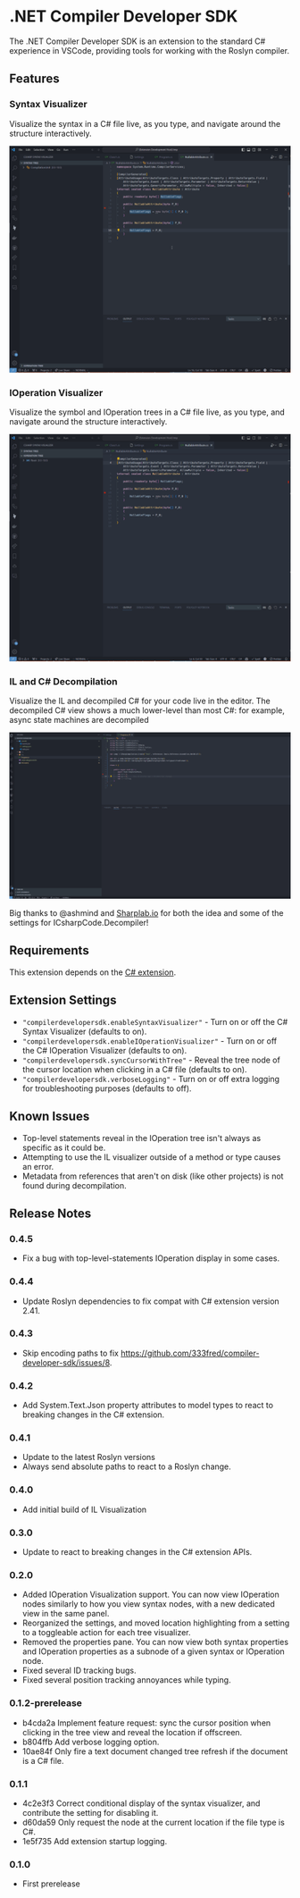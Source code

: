 # .NET Compiler Developer SDK

The .NET Compiler Developer SDK is an extension to the standard C# experience in VSCode, providing tools for working with the Roslyn compiler.

## Features

### Syntax Visualizer

Visualize the syntax in a C# file live, as you type, and navigate around the structure interactively.

![Syntax visualizer demonstration](./images/SyntaxVisualizerDemo.gif)

### IOperation Visualizer

Visualize the symbol and IOperation trees in a C# file live, as you type, and navigate around the structure interactively.

![IOperation visualizer demonstration](./images/IOperationVisualizerDemo.gif)

### IL and C# Decompilation

Visualize the IL and decompiled C# for your code live in the editor. The decompiled C# view shows a much lower-level than most C#: for example, async state machines
are decompiled

![IL Visualizer demonstration](./images//IlVisualizerDemo.gif)

Big thanks to @ashmind and [Sharplab.io](https://sharplab.io) for both the idea and some of the settings for ICsharpCode.Decompiler!

## Requirements

This extension depends on the [C# extension](https://marketplace.visualstudio.com/items?itemName=ms-dotnettools.csharp).

## Extension Settings

* `"compilerdevelopersdk.enableSyntaxVisualizer"` - Turn on or off the C# Syntax Visualizer (defaults to on).
* `"compilerdevelopersdk.enableIOperationVisualizer"` - Turn on or off the C# IOperation Visualizer (defaults to on).
* `"compilerdevelopersdk.syncCursorWithTree"` - Reveal the tree node of the cursor location when clicking in a C# file (defaults to on).
* `"compilerdevelopersdk.verboseLogging"` - Turn on or off extra logging for troubleshooting purposes (defaults to off).

## Known Issues

* Top-level statements reveal in the IOperation tree isn't always as specific as it could be.
* Attempting to use the IL visualizer outside of a method or type causes an error.
* Metadata from references that aren't on disk (like other projects) is not found during decompilation.

## Release Notes

### 0.4.5

* Fix a bug with top-level-statements IOperation display in some cases.

### 0.4.4

* Update Roslyn dependencies to fix compat with C# extension version 2.41.

### 0.4.3

* Skip encoding paths to fix https://github.com/333fred/compiler-developer-sdk/issues/8.

### 0.4.2

* Add System.Text.Json property attributes to model types to react to breaking changes in the C# extension.

### 0.4.1

* Update to the latest Roslyn versions
* Always send absolute paths to react to a Roslyn change.

### 0.4.0

* Add initial build of IL Visualization

### 0.3.0

* Update to react to breaking changes in the C# extension APIs.

### 0.2.0

* Added IOperation Visualization support. You can now view IOperation nodes similarly to how you view syntax nodes, with a new dedicated view
  in the same panel.
* Reorganized the settings, and moved location highlighting from a setting to a toggleable action for each tree visualizer.
* Removed the properties pane. You can now view both syntax properties and IOperation properties as a subnode of a given syntax or IOperation node.
* Fixed several ID tracking bugs.
* Fixed several position tracking annoyances while typing.

### 0.1.2-prerelease

* b4cda2a Implement feature request: sync the cursor position when clicking in the tree view and reveal the location if offscreen.
* b804ffb Add verbose logging option.
* 10ae84f Only fire a text document changed tree refresh if the document is a C# file.

### 0.1.1

* 4c2e3f3 Correct conditional display of the syntax visualizer, and contribute the setting for disabling it.
* d60da59 Only request the node at the current location if the file type is C#.
* 1e5f735 Add extension startup logging.

### 0.1.0
- First prerelease
